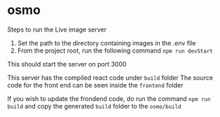# osmo

Steps to run the Live image server

1. Set the path to the directory containing images in the .env file
2. From the project root, run the following command
  `npm run devStart`

This should start the server on port 3000

This server has the compiled react code under `build` folder
The source code for the front end can be seen inside the `frontend` folder

If you wish to update the frondend code, do run the command `npm run build` and copy the generated `build` folder to the `osmo/build`
